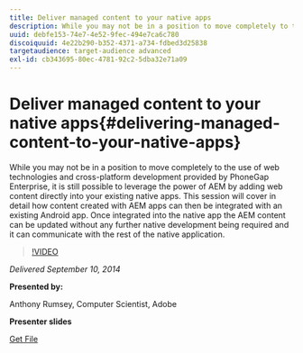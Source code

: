 ```yaml
---
title: Deliver managed content to your native apps
description: While you may not be in a position to move completely to the use of web technologies and cross-platform development provided by PhoneGap Enterprise, it is still possible to leverage the power of AEM by adding web content directly into your existing native apps. This session will cover in detail how content created with AEM apps can then be integrated with an existing Android app. Once integrated into the native app the AEM content can be updated without any further native development being required and it can communicate with the rest of the native application.
uuid: debfe153-74e7-4e52-9fec-494e7ca6c780
discoiquuid: 4e22b290-b352-4371-a734-fdbed3d25838
targetaudience: target-audience advanced
exl-id: cb343695-80ec-4781-92c2-5dba32e71a09
---
```

# Deliver managed content to your native apps{#delivering-managed-content-to-your-native-apps}

While you may not be in a position to move completely to the use of web technologies and cross-platform development provided by PhoneGap Enterprise, it is still possible to leverage the power of AEM by adding web content directly into your existing native apps. This session will cover in detail how content created with AEM apps can then be integrated with an existing Android app. Once integrated into the native app the AEM content can be updated without any further native development being required and it can communicate with the rest of the native application.

>[!VIDEO](https://video.tv.adobe.com/v/19467/?quality=9)

*Delivered September 10, 2014*

**Presented by:**

Anthony Rumsey, Computer Scientist, Adobe

**Presenter slides**

[Get File](assets/9-10-2014-delivering-managed-content-to-your-native-apps.pdf)
<!--
[Get back to the Overview](https://helpx.adobe.com/experience-manager/kt/eseminars/gems/aem-index.html)
-->
